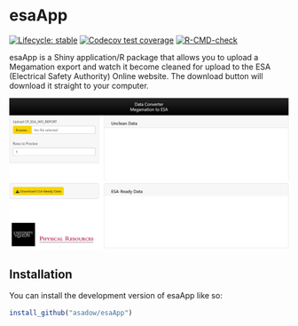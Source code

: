 
<!-- README.md is generated from README.Rmd. Please edit that file -->

# esaApp

<!-- badges: start -->

[![Lifecycle:
stable](https://img.shields.io/badge/lifecycle-stable-brightgreen.svg)](https://lifecycle.r-lib.org/articles/stages.html#stable)
[![Codecov test
coverage](https://codecov.io/gh/asadow/esaApp/branch/master/graph/badge.svg)](https://app.codecov.io/gh/asadow/esaApp?branch=master)
[![R-CMD-check](https://github.com/asadow/esaApp/actions/workflows/R-CMD-check.yaml/badge.svg)](https://github.com/asadow/esaApp/actions/workflows/R-CMD-check.yaml)
<!-- badges: end -->

esaApp is a Shiny application/R package that allows you to upload a
Megamation export and watch it become cleaned for upload to the ESA
(Electrical Safety Authority) Online website. The download button will
download it straight to your computer.

![esaApp](./Screenshot%202023-03-16%20160257.jpg)

## Installation

You can install the development version of esaApp like so:

``` r
install_github("asadow/esaApp")
```
